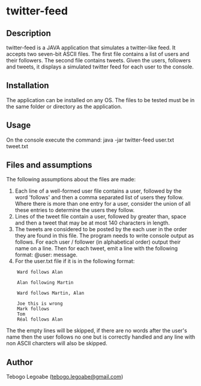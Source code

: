# twitter-feed

## Description
twitter-feed is a JAVA application that simulates a twitter-like feed. It accepts two seven-bit ASCII files. The first file contains a list of users and their followers. The second file contains tweets. Given the users, followers and tweets, it displays a simulated twitter feed for each user to the console.

## Installation
The application can be installed on any OS. The files to be tested must be in the same folder or directory as the application. 

## Usage
On the console execute the command: java -jar twitter-feed user.txt tweet.txt

## Files and assumptions
The following assumptions about the files are made:
1. Each line of a well-formed user file contains a user, followed by the word 'follows' and then a comma separated list of users they follow. Where there is more than one entry for a user, consider the union of all these entries to determine the users they follow.
2. Lines of the tweet file contain a user, followed by greater than, space and then a tweet that may be at most 140 characters in length. 
3. The tweets are considered to be posted by the each user in the order they are found in this file.
The program needs to write console output as follows. For each user / follower (in alphabetical order) output their name on a line. Then for each tweet, emit a line with the following format: <tab>@user: <space>message.
4. For the user.txt file if it is in the following format:

```
    Ward follows Alan

    Alan following Martin

    Ward follows Martin, Alan

    Joe this is wrong
    Mark follows
    Tom
    Réal follows Alan
``` 
  The the empty lines will be skipped, if there are no words after the user's name then the user follows no one but is correctly handled and any line with non ASCII charcters will also be skipped.

## Author
Tebogo Legoabe (tebogo.legoabe@gmail.com)
